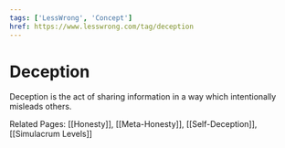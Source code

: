 ```yaml
---
tags: ['LessWrong', 'Concept']
href: https://www.lesswrong.com/tag/deception
---
```


# Deception
Deception is the act of sharing information in a way which intentionally misleads others.

Related Pages: [[Honesty]], [[Meta-Honesty]], [[Self-Deception]], [[Simulacrum Levels]]

